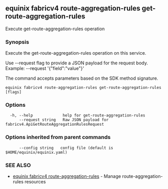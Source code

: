 ## equinix fabricv4 route-aggregation-rules get-route-aggregation-rules

Execute get-route-aggregation-rules operation

### Synopsis

Execute the get-route-aggregation-rules operation on this service.

Use --request flag to provide a JSON payload for the request body.
Example: --request '{"field":"value"}'

The command accepts parameters based on the SDK method signature.

```
equinix fabricv4 route-aggregation-rules get-route-aggregation-rules [flags]
```

### Options

```
  -h, --help             help for get-route-aggregation-rules
      --request string   Raw JSON payload for fabricv4.ApiGetRouteAggregationRulesRequest
```

### Options inherited from parent commands

```
      --config string   config file (default is $HOME/equinix/equinix.yaml)
```

### SEE ALSO

* [equinix fabricv4 route-aggregation-rules](equinix_fabricv4_route-aggregation-rules.md)	 - Manage route-aggregation-rules resources

